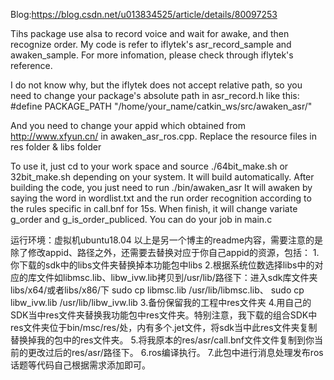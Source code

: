 Blog:https://blog.csdn.net/u013834525/article/details/80097253

Tihs package use alsa to record voice and wait for awake, and then recognize order.
My code is refer to iflytek's asr_record_sample and awaken_sample. For more infomation, please check through iflytek's reference.

I do not know why, but the iflytek does not accept relative path, so you need to change your package's absolute path in asr_record.h like this:
#define PACKAGE_PATH "/home/your_name/catkin_ws/src/awaken_asr/"

And you need to change your appid which obtained from http://www.xfyun.cn/ in awaken_asr_ros.cpp. 
Replace the resource files in res folder & libs folder

To use it, just cd to your work space and source ./64bit_make.sh or 32bit_make.sh depending on your system. It will build automatically. After building the code, you just need to run ./bin/awaken_asr
It will awaken by saying the word in wordlist.txt and the run order recognition according to the rules specific in call.bnf for 15s. When finish, it will change variate g_order and g_is_order_publiced. You can do your job in main.c

运行环境：虚拟机ubuntu18.04
以上是另一个博主的readme内容，需要注意的是除了修改appid、路径之外，还需要去替换对应于你自己appid的资源，包括：
1.你下载的sdk中的libs文件夹替换掉本功能包中libs
2.根据系统位数选择libs中的对应的库文件如libmsc.lib、libw_ivw.lib拷贝到/usr/lib/路径下：进入sdk库文件夹libs/x64/或者libs/x86/下
	sudo cp  libmsc.lib /usr/lib/libmsc.lib、
	sudo cp  libw_ivw.lib /usr/lib/libw_ivw.lib
3.备份保留我的工程中res文件夹
4.用自己的SDK当中res文件夹替换我功能包中res文件夹。特别注意，我下载的组合SDK中res文件夹位于bin/msc/res/处，内有多个.jet文件，将sdk当中此res文件夹复制替换掉我的包中的res文件夹。
5.将我原本的res/asr/call.bnf文件文件复制到你当前的更改过后的res/asr/路径下。
6.ros编译执行。
7.此包中进行消息处理发布ros话题等代码自己根据需求添加即可。
